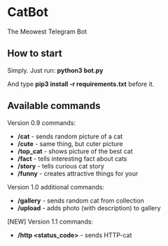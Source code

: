 # CatBot
The Meowest Telegram Bot 

## How to start

Simply. Just run: **python3 bot.py**

And type **pip3 install -r requirements.txt** before it.

## Available commands

Version 0.9 commands:
- **/cat** - sends random picture of a cat
- **/cute** - same thing, but cuter picture
- **/top_cat** - shows picture of the best cat
- **/fact** - tells interesting fact about cats
- **/story** - tells curious cat story
- **/funny** - creates attractive things for your

Version 1.0 additional commands:
- **/gallery** - sends random cat from collection
- **/upload** - adds photo (with description) to gallery

[NEW] Version 1.1 commands:
- **/http <status_code>** - sends HTTP-cat

